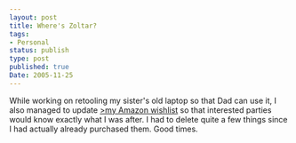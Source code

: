 ```yaml
---
layout: post
title: Where's Zoltar?
tags:
- Personal
status: publish
type: post
published: true
Date: 2005-11-25
---
```


While working on retooling my sister's old laptop so that Dad can use it, I also managed to update [>my Amazon wishlist](https://www.amazon.com/hz/wishlist/ls/1SOWWGWI7I8X3?ref_=wl_share) so that interested parties would know exactly what I was after.  I had to delete quite a few things since I had actually already purchased them.  Good times.
